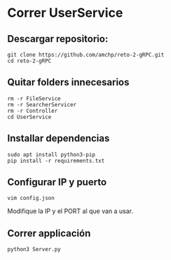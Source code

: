 # Correr UserService
## Descargar repositorio:

```
git clone https://github.com/amchp/reto-2-gRPC.git
cd reto-2-gRPC
```

## Quitar folders innecesarios

```
rm -r FileService
rm -r SearcherServicer
rm -r Controller
cd UserService
```

## Installar dependencias

```
sudo apt install python3-pip
pip install -r requirements.txt
```

## Configurar IP y puerto
```vim config.json```

Modifique la IP y el PORT al que van a usar.

## Correr applicación
```python3 Server.py```
